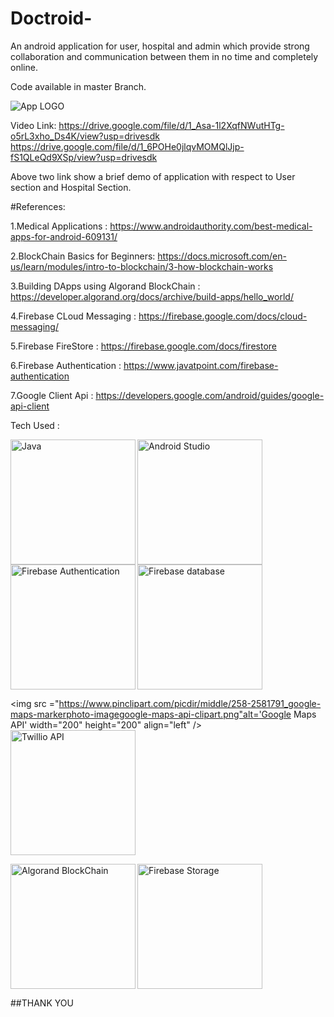 # Doctroid-
An android application for user, hospital and admin which provide strong collaboration and communication between them in no time and completely online. 


Code available in master Branch.


 
 <img src='https://firebasestorage.googleapis.com/v0/b/doctroid-app.appspot.com/o/news.png?alt=media&token=fb7a704b-758f-4067-97de-8d758c6df952' alt='App LOGO' />
 
 Video Link:
 https://drive.google.com/file/d/1_Asa-1l2XqfNWutHTg-o5rL3xho_Ds4K/view?usp=drivesdk
 https://drive.google.com/file/d/1_6POHe0jlqvMOMQlJjp-fS1QLeQd9XSp/view?usp=drivesdk

Above two link show a brief demo of application with respect to User section and Hospital Section.

#References:

1.Medical Applications : https://www.androidauthority.com/best-medical-apps-for-android-609131/

2.BlockChain Basics for Beginners: https://docs.microsoft.com/en-us/learn/modules/intro-to-blockchain/3-how-blockchain-works

3.Building DApps using Algorand BlockChain : https://developer.algorand.org/docs/archive/build-apps/hello_world/

4.Firebase CLoud Messaging : https://firebase.google.com/docs/cloud-messaging/

5.Firebase FireStore : https://firebase.google.com/docs/firestore

6.Firebase Authentication : https://www.javatpoint.com/firebase-authentication

7.Google Client Api : https://developers.google.com/android/guides/google-api-client

Tech Used :

<img src="https://download.logo.wine/logo/Java_(programming_language)/Java_(programming_language)-Logo.wine.png" alt='Java' width="200" height="200" align="left"/>
<img src ="https://tse2.mm.bing.net/th?id=OIP.ng3VSQQOqW_gUd4dkTT1mgHaHa&pid=Api&P=0&w=168&h=168" alt='Android Studio'width="200" height="200" align="middle"/>

<img src="https://innovationm.co/wp-content/uploads/2017/11/1.-Firebase-Authentication__1.png" alt='Firebase Authentication' width="200" height="200" align="left"/>
<img src ="https://media.geeksforgeeks.org/wp-content/uploads/20190421141241/gfg53.png" alt='Firebase database' width="200" height="200" align="middle"/>

<img src ="https://www.pinclipart.com/picdir/middle/258-2581791_google-maps-markerphoto-imagegoogle-maps-api-clipart.png"alt='Google Maps API' width="200" height="200"  align="left" />
<img src ="https://logodix.com/logo/28614.png" alt='Twillio API' width="200" height="200" align="middle" />

<img src ="https://tse3.mm.bing.net/th?id=OIP.dz4m0lV5yrGVjLIXF2Kh9QHaGN&pid=Api&P=0&w=197&h=165" alt='Algorand BlockChain' width="200" height="200" align="left"/>
<img src="https://i2.wp.com/theengineerscafe.com/wp-content/uploads/2017/07/firebase4.png?fit=1920%2C1080&ssl=1" alt='Firebase Storage' width="200" height="200" align="middle"/>

##THANK YOU
